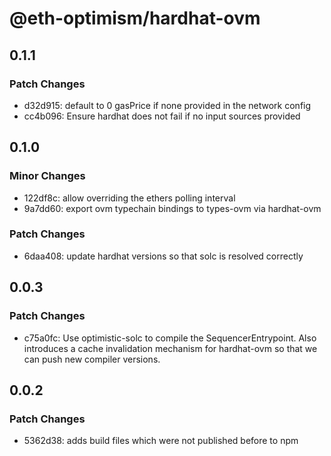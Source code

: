 # @eth-optimism/hardhat-ovm

## 0.1.1

### Patch Changes

- d32d915: default to 0 gasPrice if none provided in the network config
- cc4b096: Ensure hardhat does not fail if no input sources provided

## 0.1.0

### Minor Changes

- 122df8c: allow overriding the ethers polling interval
- 9a7dd60: export ovm typechain bindings to types-ovm via hardhat-ovm

### Patch Changes

- 6daa408: update hardhat versions so that solc is resolved correctly

## 0.0.3

### Patch Changes

- c75a0fc: Use optimistic-solc to compile the SequencerEntrypoint. Also introduces a cache invalidation mechanism for hardhat-ovm so that we can push new compiler versions.

## 0.0.2

### Patch Changes

- 5362d38: adds build files which were not published before to npm
